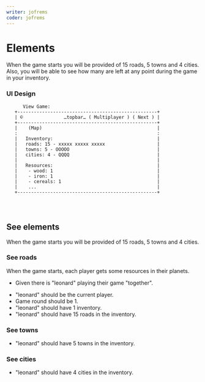 ```yaml
---
writer: jofrems
coder: jofrems
---
```


# Elements

When the game starts you will be provided of 15 roads, 5 towns and 4 cities.
Also, you will be able to see how many are left at any point during the game in your inventory.


### UI Design
```
      View Game:                              
   +---------------------------------------------------+      
   | ©               …topbar… ( Multiplayer ) ( Next ) |
   +---------------------------------------------------+ 
   |    (Map)                                          |     
   :                                                   :     
   |   Inventory:                                      |      
   |   roads: 15 - xxxxx xxxxx xxxxx                   |      
   |   towns: 5 - OOOOO                                | 
   |   cities: 4 - QQQQ                                |  
   |                                                   |  
   |   Resources:                                      |  
   |    - wood: 1                                      |     
   |    - iron: 1                                      |
   |    - cereals: 1                                   |
   |    ...                                            |
   +---------------------------------------------------+  
                                       
 
  
```

## See elements

When the game starts you will be provided of 15 roads, 5 towns and 4 cities.

### See roads

When the game starts, each player gets some resources in their planets.

 * Given there is "leonard" playing their game "together".
 <!-- SNAPSHOT status=200 -->  
 * "leonard" should be the current player.
 * Game round should be 1.
 * "leonard" should have 1 inventory.
 * "leonard" should have 15 roads in the inventory.

### See towns
 * "leonard" should have 5 towns in the inventory.

### See cities
 * "leonard" should have 4 cities in the inventory.
